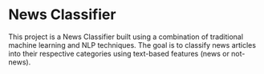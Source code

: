 # News Classifier

This project is a News Classifier built using a combination of traditional machine learning and NLP techniques. The goal is to classify news articles into their respective categories using text-based features (news or not-news).
